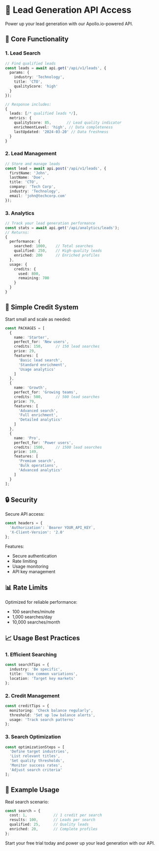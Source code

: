 # 🔑 Lead Generation API Access

Power up your lead generation with our Apollo.io-powered API.

## 🎯 Core Functionality

### 1. Lead Search
```typescript
// Find qualified leads
const leads = await api.get('/api/v1/leads', {
  params: {
    industry: 'Technology',
    title: 'CTO',
    qualityScore: 'high'
  }
});

// Response includes:
{
  leads: [/* qualified leads */],
  metrics: {
    qualityScore: 85,       // Lead quality indicator
    enrichmentLevel: 'high', // Data completeness
    lastUpdated: '2024-03-20' // Data freshness
  }
}
```

### 2. Lead Management
```typescript
// Store and manage leads
const lead = await api.post('/api/v1/leads', {
  firstName: 'John',
  lastName: 'Doe',
  title: 'CTO',
  company: 'Tech Corp',
  industry: 'Technology',
  email: 'john@techcorp.com'
});
```

### 3. Analytics
```typescript
// Track your lead generation performance
const stats = await api.get('/api/analytics/leads');
// Returns:
{
  performance: {
    searched: 1000,    // Total searches
    qualified: 250,    // High-quality leads
    enriched: 200      // Enriched profiles
  },
  usage: {
    credits: {
      used: 800,
      remaining: 700
    }
  }
}
```

## 💎 Simple Credit System

Start small and scale as needed:

```typescript
const PACKAGES = [
  {
    name: 'Starter',
    perfect_for: 'New users',
    credits: 150,      // 150 lead searches
    price: 29,
    features: [
      'Basic lead search',
      'Standard enrichment',
      'Usage analytics'
    ]
  },
  {
    name: 'Growth',
    perfect_for: 'Growing teams',
    credits: 500,      // 500 lead searches
    price: 79,
    features: [
      'Advanced search',
      'Full enrichment',
      'Detailed analytics'
    ]
  },
  {
    name: 'Pro',
    perfect_for: 'Power users',
    credits: 1500,     // 1500 lead searches
    price: 149,
    features: [
      'Premium search',
      'Bulk operations',
      'Advanced analytics'
    ]
  }
];
```

## 🔒 Security

Secure API access:

```typescript
const headers = {
  'Authorization': `Bearer YOUR_API_KEY`,
  'X-Client-Version': '2.0'
};
```

Features:
- Secure authentication
- Rate limiting
- Usage monitoring
- API key management

## 📊 Rate Limits

Optimized for reliable performance:
- 100 searches/minute
- 1,000 searches/day
- 10,000 searches/month

## 📈 Usage Best Practices

### 1. Efficient Searching
```typescript
const searchTips = {
  industry: 'Be specific',
  title: 'Use common variations',
  location: 'Target key markets'
};
```

### 2. Credit Management
```typescript
const creditTips = {
  monitoring: 'Check balance regularly',
  threshold: 'Set up low balance alerts',
  usage: 'Track search patterns'
};
```

### 3. Search Optimization
```typescript
const optimizationSteps = [
  'Define target industries',
  'List relevant titles',
  'Set quality thresholds',
  'Monitor success rates',
  'Adjust search criteria'
];
```

## 🎯 Example Usage

Real search scenario:
```typescript
const search = {
  cost: 1,            // 1 credit per search
  results: 100,       // Leads per search
  qualified: 25,      // Quality leads
  enriched: 20,       // Complete profiles
};
```

Start your free trial today and power up your lead generation with our API. 